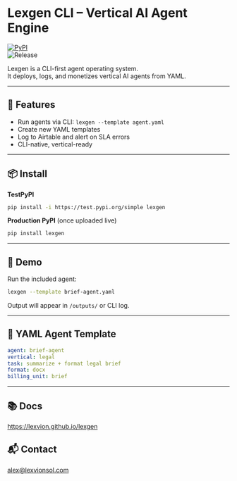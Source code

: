 
# Lexgen CLI – Vertical AI Agent Engine

[![PyPI](https://img.shields.io/pypi/v/lexgen?color=brightgreen&label=install%20lexgen)](https://pypi.org/project/lexgen/)  
![Release](https://img.shields.io/badge/release-v0.1.0-blue?style=flat-square)

Lexgen is a CLI-first agent operating system.  
It deploys, logs, and monetizes vertical AI agents from YAML.

---

## 🚀 Features

- Run agents via CLI: `lexgen --template agent.yaml`
- Create new YAML templates
- Log to Airtable and alert on SLA errors
- CLI-native, vertical-ready

---

## 📦 Install

**TestPyPI**
```bash
pip install -i https://test.pypi.org/simple lexgen
```

**Production PyPI** (once uploaded live)
```bash
pip install lexgen
```

---

## 🧪 Demo

Run the included agent:
```bash
lexgen --template brief-agent.yaml
```

Output will appear in `/outputs/` or CLI log.

---

## 📄 YAML Agent Template

```yaml
agent: brief-agent
vertical: legal
task: summarize + format legal brief
format: docx
billing_unit: brief
```

---

## 📚 Docs  
https://lexvion.github.io/lexgen

## 📬 Contact  
alex@lexvionsol.com

